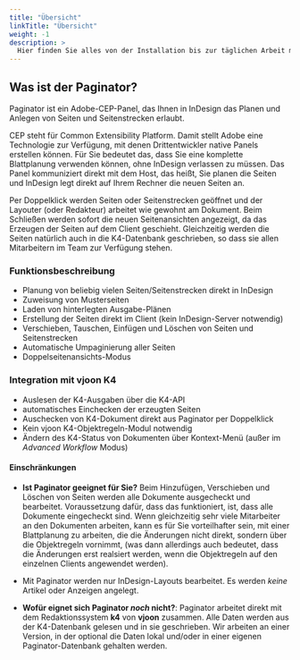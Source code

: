 ```yaml
---
title: "Übersicht"
linkTitle: "Übersicht"
weight: -1
description: >
  Hier finden Sie alles von der Installation bis zur täglichen Arbeit mit dem Paginator.
---
```




## Was ist der Paginator?

Paginator ist ein Adobe-CEP-Panel, das Ihnen in InDesign das Planen und Anlegen von Seiten und Seitenstrecken erlaubt. 

CEP steht für Common Extensibility Platform. Damit stellt Adobe eine Technologie zur Verfügung, mit denen Drittentwickler native Panels erstellen können. Für Sie bedeutet das, dass Sie eine komplette Blattplanung verwenden können, ohne InDesign verlassen zu müssen. Das Panel kommuniziert direkt mit dem Host, das heißt, Sie planen die Seiten und InDesign legt direkt auf Ihrem Rechner die neuen Seiten an.

Per Doppelklick werden Seiten oder Seitenstrecken geöffnet und der Layouter (oder Redakteur) arbeitet wie gewohnt am Dokument. Beim Schließen werden sofort die neuen Seitenansichten angezeigt, da das Erzeugen der Seiten auf dem Client geschieht. Gleichzeitig werden die Seiten natürlich auch in die K4-Datenbank geschrieben, so dass sie allen Mitarbeitern im Team zur Verfügung stehen.

### Funktionsbeschreibung

* Planung von beliebig vielen Seiten/Seitenstrecken direkt in InDesign
* Zuweisung von Musterseiten
* Laden von hinterlegten Ausgabe-Plänen
* Erstellung der Seiten direkt im Client (kein InDesign-Server notwendig)
* Verschieben, Tauschen, Einfügen und Löschen von Seiten und Seitenstrecken
* Automatische Umpaginierung aller Seiten
* Doppelseitenansichts-Modus 

### Integration mit vjoon K4

* Auslesen der K4-Ausgaben über die K4-API
* automatisches Einchecken der erzeugten Seiten
* Auschecken von K4-Dokument direkt aus Paginator per Doppelklick
* Kein vjoon K4-Objektregeln-Modul notwendig
* Ändern des K4-Status von Dokumenten über Kontext-Menü (außer im *Advanced Workflow* Modus)


#### Einschränkungen

* **Ist Paginator geeignet für Sie?** Beim Hinzufügen, Verschieben und Löschen von Seiten werden alle Dokumente ausgecheckt und bearbeitet. Voraussetzung dafür, dass das funktioniert, ist, dass alle Dokumente eingecheckt sind. Wenn gleichzeitig sehr viele Mitarbeiter an den Dokumenten arbeiten, kann es für Sie vorteilhafter sein, mit einer Blattplanung zu arbeiten, die die Änderungen nicht direkt, sondern über die Objektregeln vornimmt, (was dann allerdings auch bedeutet, dass die Änderungen erst realsiert werden, wenn die Objektregeln auf den einzelnen Clients angewendet werden). 

* Mit Paginator werden nur InDesign-Layouts bearbeitet. Es werden *keine* Artikel oder Anzeigen angelegt.


* **Wofür eignet sich Paginator *noch* nicht?**: Paginator arbeitet direkt mit dem Redaktionssystem **k4** von **vjoon** zusammen. Alle Daten werden aus der K4-Datenbank gelesen und in sie geschrieben. Wir arbeiten an einer Version, in der optional die Daten lokal und/oder in einer eigenen Paginator-Datenbank gehalten werden.



